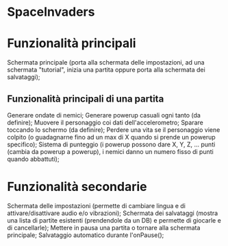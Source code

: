# SpaceInvaders
<h1>Funzionalità principali</h1>

Schermata principale (porta alla schermata delle impostazioni, ad una schermata "tutorial", inizia una partita oppure porta alla schermata dei salvataggi);

<h2>Funzionalità principali di una partita</h2>
Generare ondate di nemici;
Generare powerup casuali ogni tanto (da definire);
Muovere il personaggio coi dati dell'accelerometro;
Sparare toccando lo schermo (da definire);
Perdere una vita se il personaggio viene colpito (o guadagnarne fino ad un max di X quando si prende un powerup specifico);
Sistema di punteggio (i powerup possono dare X, Y, Z, ... punti (cambia da powerup a powerup), i nemici danno un numero fisso di punti quando abbattuti);



<h1>Funzionalità secondarie</h1>

Schermata delle impostazioni (permette di cambiare lingua e di attivare/disattivare audio e/o vibrazioni);
Schermata dei salvataggi (mostra una lista di partite esistenti (prendendole da un DB) e permette di giocarle e di cancellarle);
Mettere in pausa una partita o tornare alla schermata principale;
Salvataggio automatico durante l'onPause();
